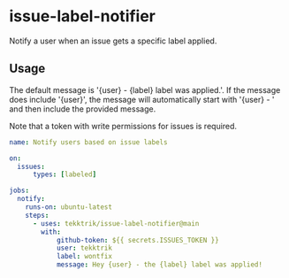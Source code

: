 # issue-label-notifier

Notify a user when an issue gets a specific label applied.

## Usage

The default message is '{user} - {label} label was applied.'.  If the
message does include '{user}', the message will automatically start
with '{user} - ' and then include the provided message.

Note that a token with write permissions for issues is required.

```yaml
name: Notify users based on issue labels

on:
  issues:
      types: [labeled]

jobs:
  notify:
    runs-on: ubuntu-latest
    steps:
      - uses: tekktrik/issue-label-notifier@main
        with:
            github-token: ${{ secrets.ISSUES_TOKEN }}
            user: tekktrik
            label: wontfix
            message: Hey {user} - the {label} label was applied!
```
